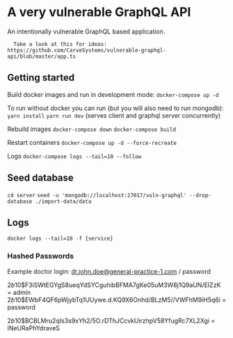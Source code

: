 # A very vulnerable GraphQL API

An intentionally vulnerable GraphQL based application.



      Take a look at this for ideas: https://github.com/CarveSystems/vulnerable-graphql-api/blob/master/app.ts


## Getting started

Build docker images and run in development mode:
`docker-compose up -d`

To run without docker you can run (but you will also need to run mongodb):
`yarn install`
`yarn run dev` (serves client and graphql server concurrently)

Rebuild images
`docker-compose down`
`docker-compose build`

Restart containers
`docker-compose up -d --force-recreate`

Logs
`docker-compose logs --tail=10 --follow`

## Seed database

`cd server`
`seed -u 'mongodb://localhost:27017/vuln-graphql' --drop-database ./import-data/data`

## Logs

`docker logs --tail=10 -f {service}`

### Hashed Passwords

Example doctor login: dr.john.doe@general-practice-1.com / password

$2b$10$F3iSWtEGYgS8ueqYdSYCguhibBFMA7gKe05uM3W8j1Q9aUN/EIZzK = admin
$2b$10$EWbF4QF6pWjybTq1UUywe.d.KQ9X6Onhd/BLzM5//VWFhM9iH5q6i = password

$2b$10$BCBLMru2qIs3s9xYh2/5O.rDThJCcvkUirzhpV58YfugRc7XL2Xgi = INeURaPhYdraveS
